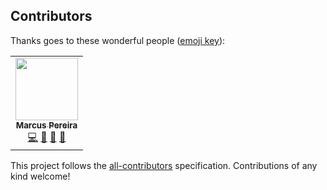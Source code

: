 ## Contributors

Thanks goes to these wonderful people ([emoji key](https://allcontributors.org/docs/en/emoji-key)):

<!-- ALL-CONTRIBUTORS-LIST:START - Do not remove or modify this section -->
<!-- prettier-ignore-start -->
<!-- markdownlint-disable -->
<table>
  <tr>
    <td align="center"><a href="http://marcuspereira.xyz"><img src="https://avatars2.githubusercontent.com/u/9499562?v=4" width="100px;" alt=""/><br /><sub><b>Marcus Pereira</b></sub></a><br /><a href="https://github.com/jairomr/saturno/commits?author=marcuxyz" title="Code">💻</a> <a href="https://github.com/jairomr/saturno/pulls?q=is%3Apr+reviewed-by%3Amarcuxyz" title="Reviewed Pull Requests">👀</a> <a href="#maintenance-marcuxyz" title="Maintenance">🚧</a> <a href="https://github.com/jairomr/saturno/commits?author=marcuxyz" title="Documentation">📖</a></td>
  </tr>
</table>

<!-- markdownlint-enable -->
<!-- prettier-ignore-end -->
<!-- ALL-CONTRIBUTORS-LIST:END -->

This project follows the [all-contributors](https://github.com/all-contributors/all-contributors) specification. Contributions of any kind welcome!